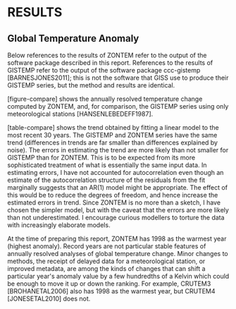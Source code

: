 # RESULTS

## Global Temperature Anomaly

Below references to the results of ZONTEM refer to the output of the
software package described in this report. References to the
results of GISTEMP refer to the output of the software package
ccc-gistemp [BARNESJONES2011]; this is not the software that
GISS use to produce their GISTEMP series, but the method and
results are identical.

[figure-compare] shows the annually resolved temperature change
computed by ZONTEM, and, for comparison, the GISTEMP series using
only meteorological stations [HANSENLEBEDEFF1987].

[table-compare] shows the trend obtained by fitting a linear
model to the most recent 30 years. The GISTEMP and ZONTEM
series have the same trend (differences in trends are far smaller
than differences explained by noise).
The errors in estimating the trend are more likely than
not smaller for GISTEMP than for ZONTEM. This is to be expected
from its more sophisticated treatment of what is essentially
the same input data. In estimating errors, I have not
accounted for autocorrelation even though an estimate of the
autocorrelation structure of the residuals from the fit marginally
suggests that an AR(1) model might be appropriate. The effect of this
would be to reduce the degrees of freedom, and hence increase the
estimated errors in trend.  Since ZONTEM is no more than a sketch,
I have chosen the simpler model, but with the caveat that the errors
are more likely than not underestimated. I encourage curious modellers
to torture the data with increasingly elaborate models.

At the time of preparing this report, ZONTEM has 1998 as the
warmest year (highest anomaly). Record years are not particular
stable features of annually resolved analyses of global
temperature change. Minor changes to methods, the receipt of
delayed data for a meteorological station, or improved metadata,
are among the kinds of changes that can shift a particular
year's anomaly value by a few hundredths of a Kelvin which could
be enough to move it up or down the ranking.
For example, CRUTEM3 [BROHANETAL2006] also has 1998 as the
warmest year, but CRUTEM4 [JONESETAL2010] does not.
